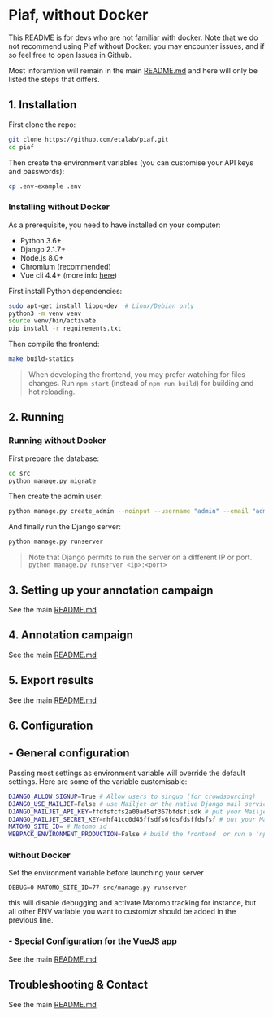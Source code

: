 # Piaf, without Docker

This README is for devs who are not familiar with docker. Note that we do not recommend using Piaf without Docker: you may encounter issues, and if so feel free to open Issues in Github.

Most inforamtion will remain in the main [README.md](https://github.com/etalab/piaf) and here will only be listed the steps that differs.

## 1. Installation

First clone the repo:

```bash
git clone https://github.com/etalab/piaf.git
cd piaf
```

Then create the environment variables (you can customise your API keys and passwords):
```bash
cp .env-example .env
```

### Installing without Docker

As a prerequisite, you need to have installed on your computer:

* Python 3.6+
* Django 2.1.7+
* Node.js 8.0+
* Chromium (recommended)
* Vue cli 4.4+  (more info [here](https://cli.vuejs.org/guide/installation.html))


First install Python dependencies:

```bash
sudo apt-get install libpq-dev  # Linux/Debian only
python3 -m venv venv
source venv/bin/activate
pip install -r requirements.txt
```

Then compile the frontend:

```bash
make build-statics
```

> When developing the frontend, you may prefer watching for files changes.
> Run `npm start` (instead of `npm run build`) for building and hot reloading.

## 2. Running


### Running without Docker

First prepare the database:

```bash
cd src
python manage.py migrate
```

Then create the admin user:

```bash
python manage.py create_admin --noinput --username "admin" --email "admin@example.com" --password "password"
```

And finally run the Django server:

```bash
python manage.py runserver
```

> Note that Django permits to run the server on a different IP or port. `python manage.py runserver <ip>:<port>`

## 3. Setting up your annotation campaign

See the main [README.md](https://github.com/etalab/piaf)

## 4. Annotation campaign

See the main [README.md](https://github.com/etalab/piaf)

## 5. Export results
See the main [README.md](https://github.com/etalab/piaf)

## 6. Configuration

## - General configuration

Passing most settings as environment variable will override the default settings. Here are some of the variable customisable:

```bash
DJANGO_ALLOW_SIGNUP=True # Allow users to singup (for crowdsourcing)
DJANGO_USE_MAILJET=False # use Mailjet or the native Django mail service
DJANGO_MAILJET_API_KEY=ffdfsfcfs2a00ad5ef367bfdsflsdk # put your Mailjet API key here, this is an example resulting in Errors
DJANGO_MAILJET_SECRET_KEY=nhf41cc0d45ffsdfs6fdsfdsffdsfsf # put your Mailjet API secret here, this is an example resulting in Errors
MATOMO_SITE_ID= # Matomo id
WEBPACK_ENVIRONMENT_PRODUCTION=False # build the frontend  or run a 'npm run serve'
```

### without Docker

Set the environment variable before launching your server
```
DEBUG=0 MATOMO_SITE_ID=77 src/manage.py runserver
```

this will disable debugging and activate Matomo tracking for instance, but all other ENV variable you want to customizr should be added in the previous line.

### - Special Configuration for the VueJS app

See the main [README.md](https://github.com/etalab/piaf)

## Troubleshooting & Contact

See the main [README.md](https://github.com/etalab/piaf)

